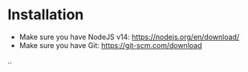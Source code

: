 # Installation

- Make sure you have NodeJS v14: https://nodejs.org/en/download/
- Make sure you have Git: https://git-scm.com/download

..

